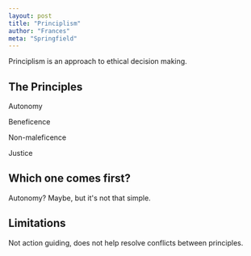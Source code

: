 ```yaml
---
layout: post
title: "Principlism"
author: "Frances"
meta: "Springfield"
---
```


Principlism is an approach to ethical decision making. 

## The Principles

Autonomy

Beneficence 

Non-maleficence 

Justice 

## Which one comes first? 

Autonomy? 
Maybe, but it's not that simple. 

## Limitations

Not action guiding, does not help resolve conflicts between principles. 

